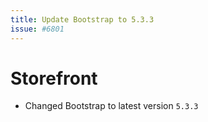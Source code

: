 ```yaml
---
title: Update Bootstrap to 5.3.3
issue: #6801
---
```

# Storefront
* Changed Bootstrap to latest version `5.3.3`